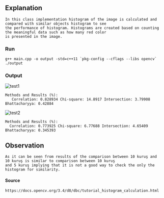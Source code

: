 ## Explanation
```shell
In this class implementation histogram of the image is calculated and compared with similar objects histogram to see
the performance of histogram. Histograms are created based on counting the meaningful data such as how many red color 
is presented in the image.
```
### Run
```shell
g++ main.cpp -o output -std=c++11 `pkg-config --cflags --libs opencv`
./output
```
### Output
   
 ![test1](https://user-images.githubusercontent.com/94297285/185891226-76306130-0f9c-4c73-8158-29378f93c614.png)
```shell    
Methods and Results (%):
   Correlation: 0.828934 Chi-square: 14.8917 Intersection: 3.79908 Bhattacharyya: 0.42884
```      
![test2](https://user-images.githubusercontent.com/94297285/185891711-ffb5dfa2-1c17-4f8b-aa7d-57ebbcd4f8ec.png)

    Methods and Results (%):
      Correlation: 0.773925 Chi-square: 6.77688 Intersection: 4.65409 Bhattacharyya: 0.345393
    
## Observation
```shell
As it can be seen from results of the comparison between 10 kuruş and 10 kuruş is similar to comparison between 10 kuruş 
and 5 kuruş implying that it is not a good way to check the only the histogram for similarity.
```
#### Source
```shell
https://docs.opencv.org/3.4/d8/dbc/tutorial_histogram_calculation.html
```
